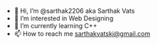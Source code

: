 - 👋 Hi, I’m @sarthak2206 aka Sarthak Vats
- 👀 I’m interested in Web Designing
- 🌱 I’m currently learning C++
- 📫 How to reach me sarthakvatskj@gmail.com

<!---
sarthak2206/sarthak2206 is a ✨ special ✨ repository because its `README.md` (this file) appears on your GitHub profile.
You can click the Preview link to take a look at your changes.
--->
